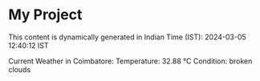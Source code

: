# My Project

This content is dynamically generated in Indian Time (IST): 2024-03-05 12:40:12 IST


Current Weather in Coimbatore:
Temperature: 32.88 °C
Condition: broken clouds
